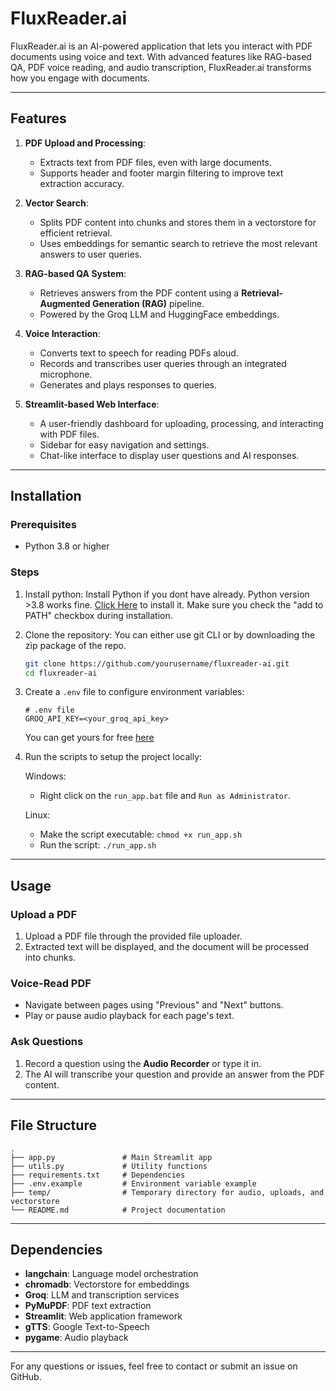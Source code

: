 
# FluxReader.ai

FluxReader.ai is an AI-powered application that lets you interact with PDF documents using voice and text. With advanced features like RAG-based QA, PDF voice reading, and audio transcription, FluxReader.ai transforms how you engage with documents.

---

## Features

1. **PDF Upload and Processing**:
   - Extracts text from PDF files, even with large documents.
   - Supports header and footer margin filtering to improve text extraction accuracy.

2. **Vector Search**:
   - Splits PDF content into chunks and stores them in a vectorstore for efficient retrieval.
   - Uses embeddings for semantic search to retrieve the most relevant answers to user queries.

3. **RAG-based QA System**:
   - Retrieves answers from the PDF content using a **Retrieval-Augmented Generation (RAG)** pipeline.
   - Powered by the Groq LLM and HuggingFace embeddings.

4. **Voice Interaction**:
   - Converts text to speech for reading PDFs aloud.
   - Records and transcribes user queries through an integrated microphone.
   - Generates and plays responses to queries.

5. **Streamlit-based Web Interface**:
   - A user-friendly dashboard for uploading, processing, and interacting with PDF files.
   - Sidebar for easy navigation and settings.
   - Chat-like interface to display user questions and AI responses.

---

## Installation

### Prerequisites
- Python 3.8 or higher

### Steps

1. Install python:
   Install Python if you dont have already. Python version >3.8 works fine.
   [Click Here](https://www.python.org/ftp/python/3.10.10/python-3.10.10-amd64.exe) to install it.
   Make sure you check the "add to PATH" checkbox during installation.

2. Clone the repository:
   You can either use git CLI or by downloading the zip package of the repo.
   ```bash
   git clone https://github.com/yourusername/fluxreader-ai.git
   cd fluxreader-ai
   ```

3. Create a `.env` file to configure environment variables:
   ```env
   # .env file
   GROQ_API_KEY=<your_groq_api_key>
   ```
   You can get yours for free [here](https://console.groq.com/keys)

4. Run the scripts to setup the project locally:

   Windows:
   - Right click on the `run_app.bat` file and `Run as Administrator`.

   Linux:
   - Make the script executable: `chmod +x run_app.sh`
   - Run the script: `./run_app.sh`

---

## Usage

### Upload a PDF
1. Upload a PDF file through the provided file uploader.
2. Extracted text will be displayed, and the document will be processed into chunks.

### Voice-Read PDF
- Navigate between pages using "Previous" and "Next" buttons.
- Play or pause audio playback for each page's text.

### Ask Questions
1. Record a question using the **Audio Recorder** or type it in.
2. The AI will transcribe your question and provide an answer from the PDF content.

---

## File Structure

```
.
├── app.py               # Main Streamlit app
├── utils.py             # Utility functions
├── requirements.txt     # Dependencies
├── .env.example         # Environment variable example
├── temp/                # Temporary directory for audio, uploads, and vectorstore
└── README.md            # Project documentation
```

---

## Dependencies

- **langchain**: Language model orchestration
- **chromadb**: Vectorstore for embeddings
- **Groq**: LLM and transcription services
- **PyMuPDF**: PDF text extraction
- **Streamlit**: Web application framework
- **gTTS**: Google Text-to-Speech
- **pygame**: Audio playback

---

For any questions or issues, feel free to contact or submit an issue on GitHub.